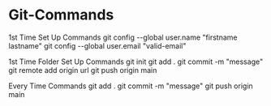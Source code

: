 # Git-Commands

1st Time Set Up Commands
git config --global user.name "firstname lastname"
git config --global user.email "valid-email"


1st Time Folder Set Up Commands
git init
git add .
git commit -m "message"
git remote add origin url
git push origin main


Every Time Commands
git add .
git commit -m "message"
git push origin main
